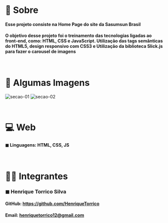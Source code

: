 # 📌 Sobre

#### <p>Esse projeto consiste na Home Page do site da Sasumsun Brasil</p>

#### <p>O objetivo desse projeto foi o treinamento das tecnologias ligadas ao front-end, como: HTML, CSS e JavaScript. Utilização das tags semânticas do HTML5, design responsivo com CSS3 e Utilização da biblioteca Slick.js para fazer o carousel de imagens</p>

<br>

# 📍 Algumas Imagens
![secao-01](https://user-images.githubusercontent.com/64800211/139880324-1c3c23ff-d792-4002-8565-a5acff055093.png)
![secao-02](https://user-images.githubusercontent.com/64800211/139880539-76da4446-54f7-41e5-9546-cf8eb3f5da12.png)

<br>

# 💻 Web
#### ◼ Linguagens: HTML, CSS, JS

<br>

# 👨‍💻 Integrantes
### ◼ Henrique Torrico Silva <br>
#### GitHub: https://github.com/HenriqueTorrico
#### Email: henriquetorrico12@gmail.com
